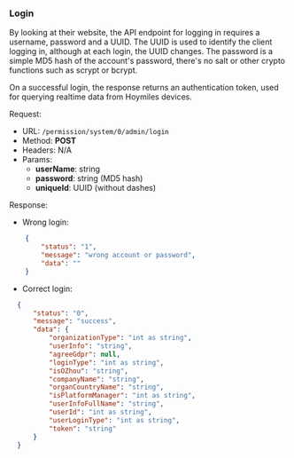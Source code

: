 ### Login

By looking at their website, the API endpoint for logging in requires a username, password and a UUID. The UUID is used to identify the client logging in, although at each login, the UUID changes. The password is a simple MD5 hash of the account's password, there's no salt or other crypto functions such as scrypt or bcrypt. 

On a successful login, the response returns an authentication token, used for querying realtime data from Hoymiles devices.

Request:

- URL: `/permission/system/0/admin/login`
- Method: **POST**
- Headers: N/A
- Params:
  - **userName**: string
  - **password**: string (MD5 hash)
  - **uniqueId**: UUID (without dashes)

Response:
- Wrong login:
```json
    {
        "status": "1", 
        "message": "wrong account or password",
        "data": ""
    }
```

- Correct login:
```json
  {
      "status": "0",
      "message": "success",
      "data": {
          "organizationType": "int as string",
          "userInfo": "string",
          "agreeGdpr": null,
          "loginType": "int as string",
          "isOZhou": "string",
          "companyName": "string",
          "organCountryName": "string",
          "isPlatformManager": "int as string",
          "userInfoFullName": "string",
          "userId": "int as string",
          "userLoginType": "int as string",
          "token": "string"
      }
  }
```

